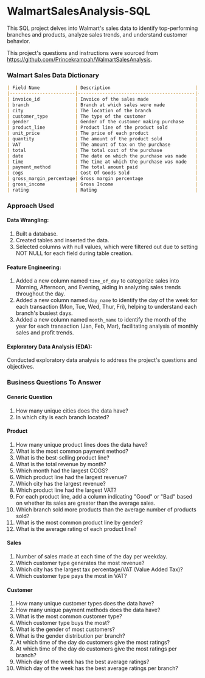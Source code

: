 # WalmartSalesAnalysis-SQL
This SQL project delves into Walmart's sales data to identify top-performing branches and products, analyze sales trends, and understand customer behavior. 

This project's questions and instructions were sourced from https://github.com/Princekrampah/WalmartSalesAnalysis.

### Walmart Sales Data Dictionary

```markdown
| Field Name             | Description                               | Data Type         |
|------------------------|-------------------------------------------|-------------------|
| invoice_id             | Invoice of the sales made                 | VARCHAR(30)       |
| branch                 | Branch at which sales were made           | VARCHAR(5)        |
| city                   | The location of the branch                | VARCHAR(30)       |
| customer_type          | The type of the customer                  | VARCHAR(30)       |
| gender                 | Gender of the customer making purchase    | VARCHAR(10)       |
| product_line           | Product line of the product sold          | VARCHAR(100)      |
| unit_price             | The price of each product                 | DECIMAL(10,2)     |
| quantity               | The amount of the product sold            | INT               |
| VAT                    | The amount of tax on the purchase         | FLOAT(6,4)        |
| total                  | The total cost of the purchase            | DECIMAL(10,2)     |
| date                   | The date on which the purchase was made   | DATE              |
| time                   | The time at which the purchase was made   | TIMESTAMP         |
| payment_method         | The total amount paid                     | DECIMAL(10,2)     |
| cogs                   | Cost Of Goods Sold                        | DECIMAL(10,2)     |
| gross_margin_percentage| Gross margin percentage                   | FLOAT(11,9)       |
| gross_income           | Gross Income                              | DECIMAL(10,2)     |
| rating                 | Rating                                    | FLOAT(2,1)        |
```
### Approach Used

#### Data Wrangling:
1. Built a database.
2. Created tables and inserted the data.
3. Selected columns with null values, which were filtered out due to setting NOT NULL for each field during table creation.

#### Feature Engineering:
1. Added a new column named `time_of_day` to categorize sales into Morning, Afternoon, and Evening, aiding in analyzing sales trends throughout the day.
2. Added a new column named `day_name` to identify the day of the week for each transaction (Mon, Tue, Wed, Thur, Fri), helping to understand each branch's busiest days.
3. Added a new column named `month_name` to identify the month of the year for each transaction (Jan, Feb, Mar), facilitating analysis of monthly sales and profit trends.

#### Exploratory Data Analysis (EDA):
Conducted exploratory data analysis to address the project's questions and objectives.



### Business Questions To Answer

#### Generic Question
1. How many unique cities does the data have?
2. In which city is each branch located?

#### Product
1. How many unique product lines does the data have?
2. What is the most common payment method?
3. What is the best-selling product line?
4. What is the total revenue by month?
5. Which month had the largest COGS?
6. Which product line had the largest revenue?
7. Which city has the largest revenue?
8. Which product line had the largest VAT?
9. For each product line, add a column indicating "Good" or "Bad" based on whether its sales are greater than the average sales.
10. Which branch sold more products than the average number of products sold?
11. What is the most common product line by gender?
12. What is the average rating of each product line?

#### Sales
1. Number of sales made at each time of the day per weekday.
2. Which customer type generates the most revenue?
3. Which city has the largest tax percentage/VAT (Value Added Tax)?
4. Which customer type pays the most in VAT?

#### Customer
1. How many unique customer types does the data have?
2. How many unique payment methods does the data have?
3. What is the most common customer type?
4. Which customer type buys the most?
5. What is the gender of most customers?
6. What is the gender distribution per branch?
7. At which time of the day do customers give the most ratings?
8. At which time of the day do customers give the most ratings per branch?
9. Which day of the week has the best average ratings?
10. Which day of the week has the best average ratings per branch?
